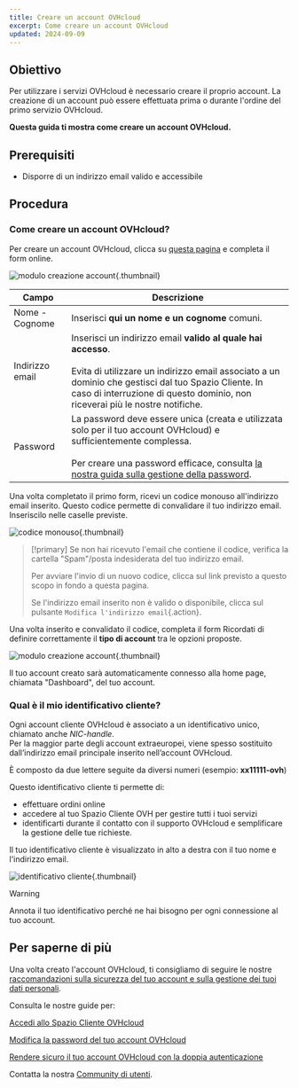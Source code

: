 ```yaml
---
title: Creare un account OVHcloud
excerpt: Come creare un account OVHcloud
updated: 2024-09-09
---
```


## Obiettivo

Per utilizzare i servizi OVHcloud è necessario creare il proprio account.
La creazione di un account può essere effettuata prima o durante l'ordine del primo servizio OVHcloud.

**Questa guida ti mostra come creare un account OVHcloud.**

## Prerequisiti

- Disporre di un indirizzo email valido e accessibile

## Procedura

### Come creare un account OVHcloud?

Per creare un account OVHcloud, clicca su [questa pagina](/links/manager) e completa il form online.

![modulo creazione account](images/account-creation.png){.thumbnail}

|Campo|Descrizione|
|---|---|
|Nome - Cognome|Inserisci **qui un nome e un cognome** comuni.|
|Indirizzo email|Inserisci un indirizzo email **valido al quale hai accesso**.<br><br>Evita di utilizzare un indirizzo email associato a un dominio che gestisci dal tuo Spazio Cliente. In caso di interruzione di questo dominio, non riceverai più le nostre notifiche.|
|Password|La password deve essere unica (creata e utilizzata solo per il tuo account OVHcloud) e sufficientemente complessa.<br><br>Per creare una password efficace, consulta [la nostra guida sulla gestione della password](/pages/account_and_service_management/account_information/manage-ovh-password#procedura).|

Una volta completato il primo form, ricevi un codice monouso all'indirizzo email inserito. Questo codice permette di convalidare il tuo indirizzo email. Inseriscilo nelle caselle previste.

![codice monouso](images/code.png){.thumbnail}

> [!primary]
> Se non hai ricevuto l'email che contiene il codice, verifica la cartella "Spam"/posta indesiderata del tuo indirizzo email.
>
> Per avviare l'invio di un nuovo codice, clicca sul link previsto a questo scopo in fondo a questa pagina.
>
> Se l'indirizzo email inserito non è valido o disponibile, clicca sul pulsante `Modifica l'indirizzo email`{.action}.
>

Una volta inserito e convalidato il codice, completa il form Ricordati di definire correttamente il **tipo di account** tra le opzioni proposte.

![modulo creazione account](images/account-type.png){.thumbnail}

Il tuo account creato sarà automaticamente connesso alla home page, chiamata "Dashboard", del tuo account.

### Qual è il mio identificativo cliente? <a name="nic-handle"></a>

Ogni account cliente OVHcloud è associato a un identificativo unico, chiamato anche *NIC-handle*.<br>
Per la maggior parte degli account extraeuropei, viene spesso sostituito dall’indirizzo email principale inserito nell’account OVHcloud.

È composto da due lettere seguite da diversi numeri (esempio: **xx11111-ovh**)

Questo identificativo cliente ti permette di:

- effettuare ordini online
- accedere al tuo Spazio Cliente OVH per gestire tutti i tuoi servizi
- identificarti durante il contatto con il supporto OVHcloud e semplificare la gestione delle tue richieste.

Il tuo identificativo cliente è visualizzato in alto a destra con il tuo nome e l'indirizzo email.

![identificativo cliente](images/nic-handle.png){.thumbnail}

> [!warning]
> Annota il tuo identificativo perché ne hai bisogno per ogni connessione al tuo account.

## Per saperne di più

Una volta creato l'account OVHcloud, ti consigliamo di seguire le nostre [raccomandazioni sulla sicurezza del tuo account e sulla gestione dei tuoi dati personali](/pages/account_and_service_management/account_information/all_about_username).

Consulta le nostre guide per:

[Accedi allo Spazio Cliente OVHcloud](/pages/account_and_service_management/account_information/ovhcloud-account-login)

[Modifica la password del tuo account OVHcloud](/pages/account_and_service_management/account_information/manage-ovh-password)

[Rendere sicuro il tuo account OVHcloud con la doppia autenticazione](/pages/account_and_service_management/account_information/secure-ovhcloud-account-with-2fa)

Contatta la nostra [Community di utenti](/links/community).
